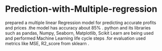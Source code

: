 # Prediction-with-Multiple-regression
prepared a multiple linear Regression model for predicting accurate profits and prices .the model has accuracy about 85% . python and its libraries such as pandas, Numpy, Seaborn, Matplotlib, Scikit Learn are being used and performed Machine  Learning life cycle steps .for evaluation  used metrics like MSE, R2_score from sklearn .
